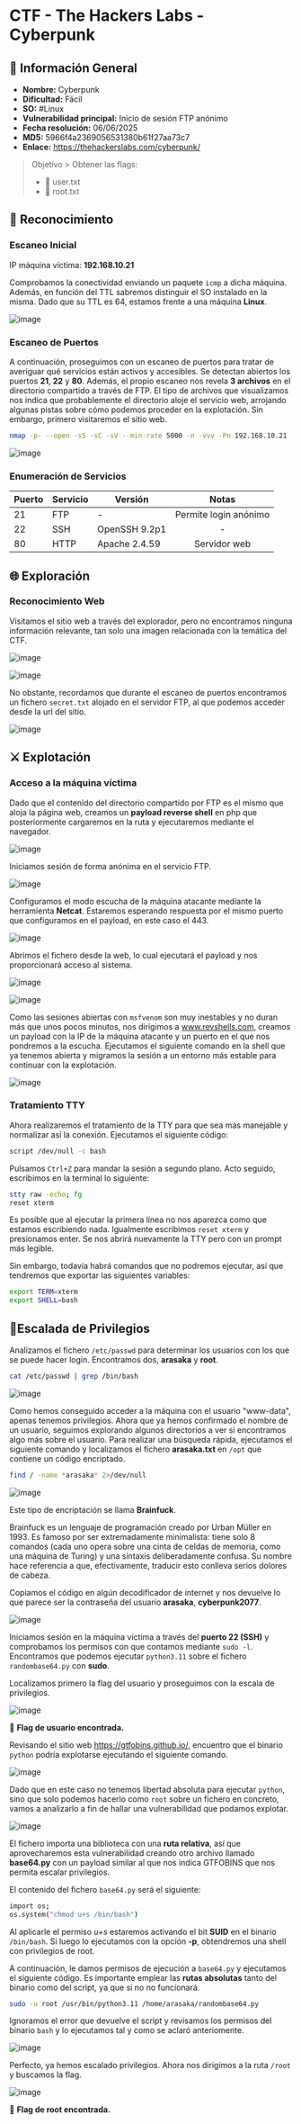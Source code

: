 # CTF - The Hackers Labs - Cyberpunk

## 📑 Información General

- **Nombre:** Cyberpunk
- **Dificultad:** Fácil
- **SO:** #Linux
- **Vulnerabilidad principal:** Inicio de sesión FTP anónimo
- **Fecha resolución:** 06/06/2025
- **MD5:** 5966f4a2369056531380b61f27aa73c7
- **Enlace:** https://thehackerslabs.com/cyberpunk/

>Objetivo > Obtener las flags: 
> - 🚩 user.txt 
> - 🚩 root.txt

## 🔎 Reconocimiento

### Escaneo Inicial

IP máquina víctima: **192.168.10.21**

Comprobamos la conectividad enviando un paquete `icmp` a dicha máquina. Además, en función del TTL sabremos distinguir el SO instalado en la misma. Dado que su TTL es 64, estamos frente a una máquina **Linux**.

![image](https://github.com/eliferrob/CTFs/blob/main/assets/Cyberpunk%20(2).png)

### Escaneo de Puertos

A continuación, proseguimos con un escaneo de puertos para tratar de averiguar qué servicios están activos y accesibles. Se detectan abiertos los puertos **21**, **22** y **80**. Además, el propio escaneo nos revela **3 archivos** en el directorio compartido a través de FTP. El tipo de archivos que visualizamos nos indica que probablemente el directorio aloje el servicio web, arrojando algunas pistas sobre cómo podemos proceder en la explotación. Sin embargo, primero visitaremos el sitio web.

```bash
nmap -p- --open -sS -sC -sV --min-rate 5000 -n -vvv -Pn 192.168.10.21
```

![image](https://github.com/eliferrob/CTFs/blob/main/assets/Cyberpunk%20(3).png)

### Enumeración de Servicios

| Puerto | Servicio | Versión       |         Notas         |
| ------ | -------- | ------------- |:---------------------:|
| 21     | FTP      | -             | Permite login anónimo |
| 22     | SSH      | OpenSSH 9.2p1 |           -           |
| 80     | HTTP     | Apache 2.4.59 |     Servidor web      |


## 🌐 Exploración

### Reconocimiento Web

Visitamos el sitio web a través del explorador, pero no encontramos ninguna información relevante, tan solo una imagen relacionada con la temática del CTF.

![image](https://github.com/eliferrob/CTFs/blob/main/assets/Cyberpunk%20(4).png)

![image](https://github.com/eliferrob/CTFs/blob/main/assets/Cyberpunk%20(5).png)

No obstante, recordamos que durante el escaneo de puertos encontramos un fichero `secret.txt` alojado en el servidor FTP, al que podemos acceder desde la url del sitio.

![image](https://github.com/eliferrob/CTFs/blob/main/assets/Cyberpunk%20(6).png)
## ⚔️ Explotación

### Acceso a la máquina víctima

Dado que el contenido del directorio compartido por FTP es el mismo que aloja la página web, creamos un **payload reverse shell** en php que posteriormente cargaremos en la ruta y ejecutaremos mediante el navegador.

![image](https://github.com/eliferrob/CTFs/blob/main/assets/Cyberpunk%20(7).png)

Iniciamos sesión de forma anónima en el servicio FTP.

![image](https://github.com/eliferrob/CTFs/blob/main/assets/Cyberpunk%20(8).png)

Configuramos el modo escucha de la máquina atacante mediante la herramienta **Netcat**. Estaremos esperando respuesta por el mismo puerto que configuramos en el payload, en este caso el 443.

![image](https://github.com/eliferrob/CTFs/blob/main/assets/Cyberpunk%20(9).png)

Abrimos el fichero desde la web, lo cual ejecutará el payload y nos proporcionará acceso al sistema.

![image](https://github.com/eliferrob/CTFs/blob/main/assets/Cyberpunk%20(10).png)

![image](https://github.com/eliferrob/CTFs/blob/main/assets/Cyberpunk%20(11).png)

Como las sesiones abiertas con `msfvenom` son muy inestables y no duran más que unos pocos minutos, nos dirigimos a www.revshells.com, creamos un payload con la IP de la máquina atacante y un puerto en el que nos pondremos a la escucha. Ejecutamos el siguiente comando en la shell que ya tenemos abierta y migramos la sesión a un entorno más estable para continuar con la explotación.

![image](https://github.com/eliferrob/CTFs/blob/main/assets/Cyberpunk%20(12).png)

### Tratamiento TTY

Ahora realizaremos el tratamiento de la TTY para que sea más manejable y normalizar así la conexión. Ejecutamos el siguiente código:

```bash
script /dev/null -c bash
```

Pulsamos `Ctrl+Z` para mandar la sesión a segundo plano. Acto seguido, escribimos en la terminal lo siguiente:

```bash
stty raw -echo; fg
reset xterm
```

Es posible que al ejecutar la primera línea no nos aparezca como que estamos escribiendo nada. Igualmente escribimos `reset xterm` y presionamos enter. Se nos abrirá nuevamente la TTY pero con un prompt más legible.

Sin embargo, todavía habrá comandos que no podremos ejecutar, así que tendremos que exportar las siguientes variables:

```bash
export TERM=xterm
export SHELL=bash
```

## 🔐Escalada de Privilegios

Analizamos el fichero `/etc/passwd` para determinar los usuarios con los que se puede hacer login. Encontramos dos, **arasaka** y **root**.

```bash
cat /etc/passwd | grep /bin/bash
```

![image](https://github.com/eliferrob/CTFs/blob/main/assets/Cyberpunk%20(13).png)

Como hemos conseguido acceder a la máquina con el usuario "www-data", apenas tenemos privilegios. Ahora que ya hemos confirmado el nombre de un usuario, seguimos explorando algunos directorios a ver si encontramos algo más sobre el usuario. Para realizar una búsqueda rápida, ejecutamos el siguiente comando y localizamos el fichero **arasaka.txt** en `/opt` que contiene un código encriptado.

```bash
find / -name *arasaka* 2>/dev/null
```

![image](https://github.com/eliferrob/CTFs/blob/main/assets/Cyberpunk%20(14).png)

Este tipo de encriptación se llama **Brainfuck**.

Brainfuck es un lenguaje de programación creado por Urban Müller en 1993. Es famoso por ser extremadamente minimalista: tiene solo 8 comandos (cada uno opera sobre una cinta de celdas de memoria, como una máquina de Turing) y una sintaxis deliberadamente confusa. Su nombre hace referencia a que, efectivamente, traducir esto conlleva serios dolores de cabeza.

Copiamos el código en algún decodificador de internet y nos devuelve lo que parece ser la contraseña del usuario **arasaka**, **cyberpunk2077**.

![image](https://github.com/eliferrob/CTFs/blob/main/assets/Cyberpunk%20(15).png)

Iniciamos sesión en la máquina víctima a través del **puerto 22 (SSH)** y comprobamos los permisos con que contamos mediante `sudo -l`. Encontramos que podemos ejecutar `python3.11` sobre el fichero `randombase64.py` con **sudo**.

Localizamos primero la flag del usuario y proseguimos con la escala de privilegios.

![image](https://github.com/eliferrob/CTFs/blob/main/assets/Cyberpunk%20(16).png)

🚩 **Flag de usuario encontrada.**

Revisando el sitio web https://gtfobins.github.io/, encuentro que el binario `python` podría explotarse ejecutando el siguiente comando.

![image](https://github.com/eliferrob/CTFs/blob/main/assets/Cyberpunk%20(17).png)

 Dado que en este caso no tenemos libertad absoluta para ejecutar `python`, sino que solo podemos hacerlo como `root` sobre un fichero en concreto, vamos a analizarlo a fin de hallar una vulnerabilidad que podamos explotar.

![image](https://github.com/eliferrob/CTFs/blob/main/assets/Cyberpunk%20(18).png)

El fichero importa una biblioteca con una **ruta relativa**, así que aprovecharemos esta vulnerabilidad creando otro archivo llamado **base64.py** con un payload similar al que nos indica GTFOBINS que nos permita escalar privilegios.

El contenido del fichero `base64.py` será el siguiente:

```bash
import os;
os.system("chmod u+s /bin/bash")
```

Al aplicarle el permiso *u+s* estaremos activando el bit **SUID** en el binario `/bin/bash`. Si luego lo ejecutamos con la opción **-p**, obtendremos una shell con privilegios de root.

A continuación, le damos permisos de ejecución a `base64.py` y ejecutamos el siguiente código. Es importante emplear las **rutas absolutas** tanto del binario como del script, ya que si no no funcionará.

```bash
sudo -u root /usr/bin/python3.11 /home/arasaka/randombase64.py
```

Ignoramos el error que devuelve el script y revisamos los permisos del binario `bash` y lo ejecutamos tal y como se aclaró anteriomente.

![image](https://github.com/eliferrob/CTFs/blob/main/assets/Cyberpunk%20(19).png)

Perfecto, ya hemos escalado privilegios. Ahora nos dirigimos a la ruta `/root` y buscamos la flag.

![image](https://github.com/eliferrob/CTFs/blob/main/assets/Cyberpunk%20(20).png)

🚩 **Flag de root encontrada.**
